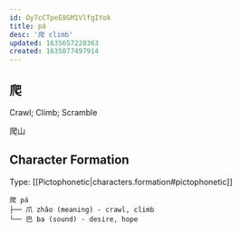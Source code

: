 ```yaml
---
id: Oy7cCTpeE8GM1VlfgIYok
title: pá
desc: '爬 climb'
updated: 1635657228363
created: 1635077497914
---
```


## 爬

Crawl; Climb; Scramble

爬山

## Character Formation

Type: [[Pictophonetic|characters.formation#pictophonetic]]

```
爬 pá 
├── 爪 zhǎo (meaning) - crawl, climb
└── 巴 ba (sound) - desire, hope
```